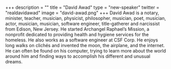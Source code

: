 +++
description = ""
title = "David Awad"
type = "new-speaker"
twitter = "realdavidawad"
image = "david-awad.png"
+++
David Awad is a notary, minister, teacher, musician, physicist, philosopher, musician, poet, musician, actor, musician, musician, software engineer, title-gatherer and narcissist from Edison, New Jersey. He started Archangel Raphael’s Mission, a nonprofit dedicated to providing health and hygiene services for the homeless. He also works as a software engineer at CSF Corp. He enjoys long walks on clichés and invented the moon, the airplane, and the internet. He can often be found on his computer, trying to learn more about the world around him and finding ways to accomplish his different and unusual dreams.